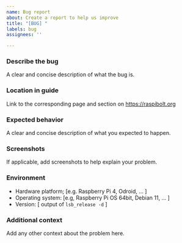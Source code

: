 ```yaml
---
name: Bug report
about: Create a report to help us improve
title: "[BUG] "
labels: bug
assignees: ''

---
```


### Describe the bug
A clear and concise description of what the bug is.

### Location in guide
Link to the corresponding page and section on https://raspibolt.org

### Expected behavior
A clear and concise description of what you expected to happen.

### Screenshots
If applicable, add screenshots to help explain your problem.

### Environment
 - Hardware platform; [e.g. Raspberry Pi 4, Odroid, ... ]
 - Operating system: [e.g, Raspberry Pi OS 64bit, Debian 11, ... ]
 - Version: [ output of `lsb_release -d` ]

### Additional context
Add any other context about the problem here.
